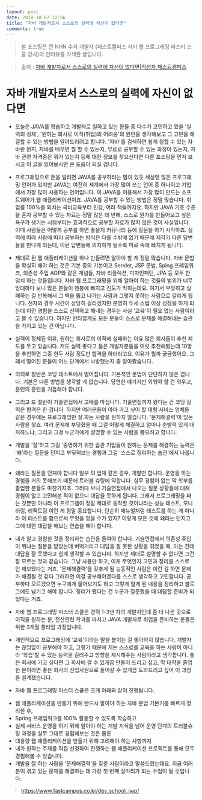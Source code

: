 ```yaml
---
layout: post
date: 2018-10-07 22:56
title: "자바 개발자로서 스스로의 실력에 자신이 없다면"
comments: true
---
```


> 본 포스팅은 전 NHN 수석 개발자 (패스트캠퍼스 자바 웹 프로그래밍 마스터 스쿨 강사)의 인터뷰를 각색한 글입니다.

 > 출처 : [자바 개발자로서 스스로의 실력에 자신이 없다면|작성자 패스트캠퍼스](https://m.blog.naver.com/PostView.nhn?blogId=fastcampus&logNo=221201406423&proxyReferer=&proxyReferer=https%3A%2F%2Fwww.google.co.jp%2F)

# 자바 개발자로서 스스로의 실력에 자신이 없다면

* 오늘은 JAVA를 학습하고 개발자로 일하고 있는 분들 중 다수가 고민하고 있을 '실력의 정체', '원하는 회사로 이직(취업)의 어려움'의 원인을 생각해보고 그 고민을 해결할 수 있는 방법을 알려드리려고 합니다. '자바'를 검색하면 쉽게 접할 수 있는 자바란 뭔지, 자바를 배우면 뭘 할 수 있는지, 무료로 공부할 수 있는 과정이 있는지, 자바 관련 자격증은 뭐가 있는지 등에 대한 정보를 찾으신다면 다른 포스팅을 먼저 보시고 이 글을 읽어보시면 큰 도움이 되실 겁니다.

* 프로그래밍으로 돈을 벌려면 JAVA를 공부하라는 말이 있듯 세상엔 많은 프로그래밍 언어가 있지만 JAVA는 여전히 세계에서 가장 많이 쓰는 언어 중 하나이고 기업에서 가장 많이 사용하는 언어입니다. 이 JAVA를 이용해서 가장 많이 만드는 소프트웨어가 웹 애플리케이션이죠.
JAVA를 공부할 수 있는 방법은 정말 많습니다. 취업률 100%를 외치는 국비교육부터 인강, 여러 책들까지요. 하지만 JAVA 기초 수준을 혼자 공부할 수 있는 자료는 정말 많은 데 반해, 스스로 뭔가를 만들어보고 싶은 욕구가 생기는 시점부터는 효과적으로 공부할 자료가 많지 않은 것이 사실입니다. 이때 사람들은 어떻게 공부를 하면 좋을지 커뮤니티 등에 질문을 하기 시작하죠. 실력에 따라 사람에 따라 공부하는 방식은 다를 수밖에 없기 때문에 제각기 다른 답변들을 만나게 되는데, 이런 답변들에 의지하게 될수록 미로 속에 빠지게 됩니다.

* 제대로 된 웹 애플리케이션을 하나 만들려면 알아야 할 게 정말 많습니다. 자바 문법을 확실히 해야 하는 것은 기본 중의 기본이고 Servlet, JSP 문법, Sping 프레임워크, 의존성 주입 AOP와 같은 개념들, 자바 리플렉션, 디자인패턴, JPA 등 모두 한 덩치 하는 것들입니다. 자바 웹 프로그래밍을 위해 알아야 하는 것들의 범위가 너무 방대하다 보니 많은 분들이 멘붕에 빠지고 진도가 막히는데요. 여기서 부딪히고 실패하는 걸 반복해서 그 벽을 뚫고 나가는 사람과 그렇지 못하는 사람으로 갈리게 됩니다. 전자의 경우 시간이 상당히 걸리겠지만 분명히 두세 스텝 이상 성장을 하게 되는데 이런 경험을 스스로 선택하고 해내는 경우는 사실 '교육'이 필요 없는 사람이라고 볼 수 있습니다. 하지만 안타깝게도 모든 분들이 스스로 문제를 해결해내는 습관을 가지고 있는 건 아닙니다.

* 실력이 정체된 이유, 원하는 회사로의 이직에 실패하는 이유 많은 회사들이 추천 제도를 두고 있습니다. 저도 실력 좋다고 들은 개발자분들을 여럿 추천해봤는데 10명을 추천하면 그중 한두 사람 정도만 합격을 하더라고요. 이유가 뭘까 궁금했어요. 그래서 떨어진 분들이 어느 단계에서 낙방했는지 좀 알아봤습니다.

* 의외로 절반은 코딩 테스트에서 떨어집니다. 기본적인 문법이 단단하지 않은 겁니다. 기본은 다른 방법을 생각할 게 없습니다. 당연한 얘기지만 외워야 할 건 외우고, 훈련의 훈련을 거듭해야 합니다.

* 그리고 또 절반이 기술면접에서 고배를 마십니다. 기술면접까지 왔다는 건 코딩 실력은 합격은 한 겁니다. 하지만 여러분들이 아마 가고 싶어 할 대형 서비스 업체들 같은 경우에는 프로그래밍만 잘 짜는 사람을 원하지 않습니다. '문제해결력'이 있는 사람을 찾죠. 여러 문제에 부딪혔을 때 그걸 어떻게 해결하고 얼마나 순발력 있게 대처하느냐, 그리고 그걸 누군가에게 설명할 수 있는 사람을 뽑으려고 합니다.

* 개발을 '잘'하고 그걸 '증명하기 위한 습관 기업들이 원하는 문제를 해결하는 능력은 '왜'라는 질문을 던지고 부딪혀보는 경험과 그걸 '스스로 정리하는 습관'에서 나옵니다.

* 왜라는 질문을 던져야 합니다 일부 SI 업체 같은 경우, 개발만 합니다. 운영을 하는 경험을 거의 못해보기 때문에 트러블 슈팅에 약합니다. 실무 경험이 없는 막 학부를 졸업한 분들도 마찬가지죠. 그러다 보니 기술면접에서 나오는 질문 상황들에 대해 경험이 없고 고민해본 적이 없으니 대답을 못하게 됩니다. 그래서 프로그래밍을 짜는 것뿐만 아니라 이 프로그램이 정말 제대로 동작할 것이냐라는 성능 테스트, 모니터링, 리팩토링 이런 게 정말 중요합니다. 단순히 매뉴얼처럼 테스트를 하는 게 아니라 이 테스트를 함으로써 무엇을 얻을 수가 있지? 이렇게 모든 것에 왜라는 던지고 그에 대한 대답을 해보는 연습을 해야 합니다.

* 내가 알고 경험한 것을 정리하는 습관을 들여야 합니다. 기술면접에서 의존성 주입이 뭐냐는 질문을 받았는데 버벅거리고 대답을 잘 못한 상황을 겪었을 때, 아는 건데 대답을 잘 못했다고 쉽게 생각할 수 있습니다. 하지만 제대로 설명할 수 없다면 그건 잘 모르는 것과 같습니다. 그냥 사용만 하고, 이게 무엇인지 고민과 정리를 스스로 안 해보았다는 거죠. '문제해결력'을 갖추게 될 능동적인 사람은 이런 걸 하면 문제가 해결될 것 같다 그러려면 이걸 공부해야겠다를 스스로 생각하고 고민합니다. 공부하다 모르겠으면 누구에게 물어보기도 하고 그렇게 알게 된 내용을 정리하고 블로그에도 남기고 해야 합니다. 정리가 됐다는 건 누군가 질문했을 때 대답할 준비가 되었다는 거죠.

* 자바 웹 프로그래밍 마스터 스쿨은 경력 1-3년 차의 개발자인데 좀 더 나은 곳으로 이직을 원하는 분, 전산관련 학과를 마치고 JAVA 개발자로 취업을 준비하는 분들은 위한 3개월 풀타임 과정입니다.

* 개인적으로 프로그래밍에 '교육'이라는 말을 붙이는 걸 좋아하지 않습니다. 개발자는 끊임없이 공부해야 하고, 그렇기 때문에 저는 스스로를 교육을 하는 사람이 아니라 '학습'할 수 있는 능력을 길러주고 방향을 제시해주는 사람이라고 생각합니다. 좋은 회사에 가고 싶다면 그 회사에 갈 수 있게끔 만들어 드리고 싶고, 막 대학을 졸업한 분이라면 좋은 회사의 신입사원으로 들어갈 수 있게끔 도와드리고 싶어 이 과정을 설계했습니다.

* 자바 웹 프로그래밍 마스터 스쿨은 크게 아래와 같이 진행됩니다.

 - 웹 애플리케이션을 만들기 위해 반드시 알아야 하는 자바 문법 기본기를 빠르게 정리한 후,
 - Spring 프레임워크를 100% 활용할 수 있도록 학습하고
 - 실제 서비스 운영을 하기 위해 알아야 하는 개발 지식을 넘어 운영 단계의 트러블슈팅 과정을 실무 그대로 경험해보는 것은 물론
 - 대용량 웹 애플리케이션을 만들기 위해 고려해야 하는 사항까지
 - 내가 원하는 주제를 직접 선정하여 진행하는 웹 애플리케이션 프로젝트를 통해 모두 경험해볼 수 있습니다.
 - 개발을 잘 하는 사람을 '문제해결력'을 갖춘 사람이라고 말씀드렸는데요. 지금 여러분이 겪고 있는 문제를 해결하는 데 가장 첫 번째 실마리가 되는 수업이 될 것입니다.

 > https://www.fastcampus.co.kr/dev_school_jwp/
